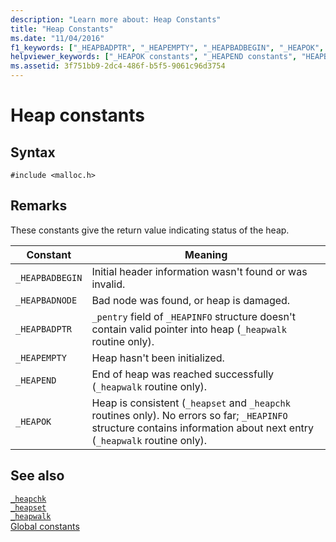 ```yaml
---
description: "Learn more about: Heap Constants"
title: "Heap Constants"
ms.date: "11/04/2016"
f1_keywords: ["_HEAPBADPTR", "_HEAPEMPTY", "_HEAPBADBEGIN", "_HEAPOK", "_HEAPBADNODE", "_HEAPEND"]
helpviewer_keywords: ["_HEAPOK constants", "_HEAPEND constants", "HEAPBADBEGIN constants", "_HEAPBADNODE constants", "HEAPBADNODE constants", "HEAPBADPTR constants", "_HEAPEMPTY constants", "HEAPEND constants", "HEAPOK constants", "HEAPEMPTY constants", "_HEAPBADBEGIN constants", "_HEAPBADPTR constants", "heap constants"]
ms.assetid: 3f751bb9-2dc4-486f-b5f5-9061c96d3754
---
```

# Heap constants

## Syntax

```
#include <malloc.h>
```

## Remarks

These constants give the return value indicating status of the heap.

|Constant|Meaning|
|--------------|-------------|
|`_HEAPBADBEGIN`|Initial header information wasn't found or was invalid.|
|`_HEAPBADNODE`|Bad node was found, or heap is damaged.|
|`_HEAPBADPTR`|`_pentry` field of `_HEAPINFO` structure doesn't contain valid pointer into heap (`_heapwalk` routine only).|
|`_HEAPEMPTY`|Heap hasn't been initialized.|
|`_HEAPEND`|End of heap was reached successfully (`_heapwalk` routine only).|
|`_HEAPOK`|Heap is consistent (`_heapset` and `_heapchk` routines only). No errors so far; `_HEAPINFO` structure contains information about next entry (`_heapwalk` routine only).|

## See also

[`_heapchk`](./reference/heapchk.md)\
[`_heapset`](./heapset.md)\
[`_heapwalk`](./reference/heapwalk.md)\
[Global constants](./global-constants.md)
